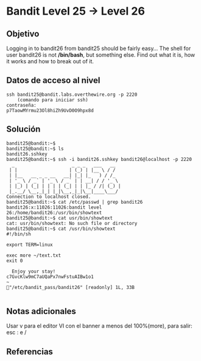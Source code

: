 # Bandit Level 25 → Level 26
## Objetivo
Logging in to bandit26 from bandit25 should be fairly easy… The shell for user bandit26 is not **/bin/bash**, but something else. Find out what it is, how it works and how to break out of it.
## Datos de acceso al nivel
```
ssh bandit25@bandit.labs.overthewire.org -p 2220 
	(comando para iniciar ssh)
contraseña: 
p7TaowMYrmu23Ol8hiZh9UvD0O9hpx8d
```
## Solución 
```
bandit25@bandit:~$
bandit25@bandit:~$ ls
bandit26.sshkey
bandit25@bandit:~$ ssh -i bandit26.sshkey bandit26@localhost -p 2220
  _                     _ _ _   ___   __
 | |                   | (_) | |__ \ / /
 | |__   __ _ _ __   __| |_| |_   ) / /_
 | '_ \ / _` | '_ \ / _` | | __| / / '_ \
 | |_) | (_| | | | | (_| | | |_ / /| (_) |
 |_.__/ \__,_|_| |_|\__,_|_|\__|____\___/
Connection to localhost closed.
bandit25@bandit:~$ cat /etc/passwd | grep bandit26
bandit26:x:11026:11026:bandit level 26:/home/bandit26:/usr/bin/showtext
bandit25@bandit:~$ cat usr/bin/showtext
cat: usr/bin/showtext: No such file or directory
bandit25@bandit:~$ cat /usr/bin/showtext
#!/bin/sh

export TERM=linux

exec more ~/text.txt
exit 0

  Enjoy your stay!
c7GvcKlw9mC7aUQaPx7nwFstuAIBw1o1
~                                                      "/etc/bandit_pass/bandit26" [readonly] 1L, 33B


```
## Notas adicionales
Usar v para el editor VI con el banner a menos del 100%(more), para salir: esc : e /
## Referencias